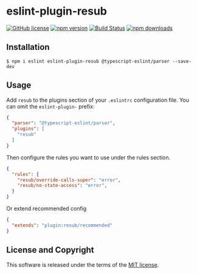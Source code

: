 # eslint-plugin-resub

[![GitHub license](https://img.shields.io/badge/license-MIT-blue.svg?style=flat-square)](https://github.com/a-tarasyuk/eslint-plugin-resub/blob/master/LICENSE) [![npm version](https://img.shields.io/npm/v/eslint-plugin-resub.svg?style=flat-square)](https://www.npmjs.com/package/eslint-plugin-resub) [![Build Status](https://img.shields.io/travis/a-tarasyuk/eslint-plugin-resub/master.svg?style=flat-square)](https://travis-ci.org/a-tarasyuk/eslint-plugin-resub) [![npm downloads](https://img.shields.io/npm/dm/eslint-plugin-resub.svg?style=flat-square)](https://www.npmjs.com/package/eslint-plugin-resub)

## Installation

```
$ npm i eslint eslint-plugin-resub @typescript-eslint/parser --save-dev
```

## Usage

Add `resub` to the plugins section of your `.eslintrc` configuration file. You can omit the `eslint-plugin-` prefix:

```json
{
  "parser": "@typescript-eslint/parser",
  "plugins": [
    "resub"
  ]
}
```

Then configure the rules you want to use under the rules section.

```json
{
  "rules": {
    "resub/override-сalls-super": "error",
    "resub/no-state-access": "error",
  }
}
```

Or extend recommended config

```json
{
  "extends": "plugin:resub/recommended"
}
```

## License and Copyright

This software is released under the terms of the [MIT license](https://github.com/a-tarasyuk/eslint-plugin-resub/blob/master/LICENSE.md).
